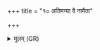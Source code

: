 +++
title = "१० अतिमन्या वै नामैता"

+++
<details><summary>मूलम् (GR)</summary>

अतिमन्या वै नामैता आपो यत् सुरा  
तसाम् अश्विनाधिपती ।  
यो वा एता अतिमन्या आपो वेदाश्विनाधिपती ।  
अति मन्यते भ्रातृव्यान् नैनं भ्रातृव्या अति मन्यन्ते  
तस्मान् मत्तो मत्तम् अति मन्यते  
ऽधिपतिः (…) ॥ +++(see 1e)+++
</details>